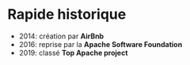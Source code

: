# Rapide historique

- 2014: création par **AirBnb**
- 2016: reprise par la **Apache Software Foundation**
- 2019: classé **Top Apache project**